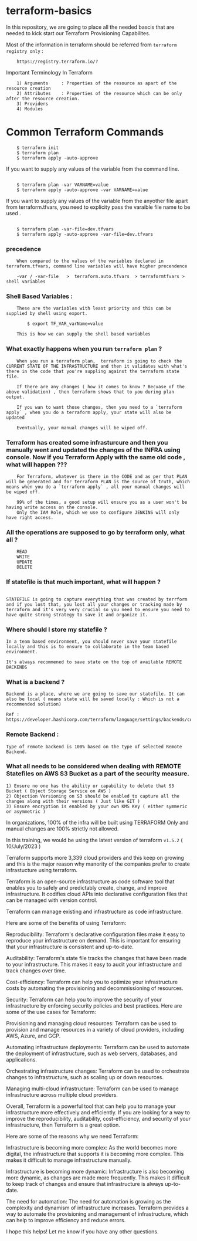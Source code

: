# terraform-basics

In this repository, we are going to place all the needed bascis that are needed to kick start our Terraform Provisioning Capabilites.

Most of the information in terraform should be referred from `terraform registry only` : 

```
    https://registry.terraform.io/?
```

Important Terminology In Terraform 

```
    1) Arguments     : Properties of the resource as apart of the resource creation
    2) Attributes    : Properties of the resource which can be only after the resource creation.
    3) Providers
    4) Modules
```


# Common Terraform Commands 

```
    $ terraform init 
    $ terraform plan
    $ terraform apply -auto-approve 

```


If you want to supply any values of the variable from the command line. 
```

    $ terraform plan -var VARNAME=value
    $ terraform apply -auto-approve -var VARNAME=value

```

If you want to supply any values of the variable from the anyother file apart from terraform.tfvars, you need to explicity pass the varaible file name to be used . 
```

    $ terraform plan -var-file=dev.tfvars
    $ terraform apply -auto-approve -var-file=dev.tfvars

```


### precedence 

```
    When compared to the values of the variables declared in terraform.tfvars, command line variables will have higher precendence

    -var / -var-file   >  terraform.auto.tfvars  > terraformtfvars > shell variables
```


### Shell Based Variables :

```
    These are the variables with least priority and this can be supplied by shell using export.

        $ export TF_VAR_varName=value 
    
    This is how we can supply the shell based variables
```

### What exactly happens when you run `terraform plan`  ? 

```
    When you run a terraform plan,  terraform is going to check the CURRENT STATE OF THE INFRASTRUCTURE and then it validates with what's there in the code that you're suppling against the terraform state file.

    If there are any changes ( how it comes to know ? Becuase of the above validation) , then terraform shows that to you during plan output.

    If you wan to want those changes, then you need to a `terraform apply` , when you do a terraform apply, your state will also be updated

    Eventually, your manual changes will be wiped off.
```

### Terraform has created some infrasturcure and then you manually went and updated the changes of the INFRA using console. Now if you Terraform Apply with the same old code , what will happen ???

```
    For Terraform, whatever is there in the CODE and as per that PLAN will be generated and for terraform PLAN is the source of truth, which means when you do a `terraform apply` , all your manual changes will be wiped off.

    99% of the times, a good setup will ensure you as a user won't be having write access on the console.
    Only the IAM Role, which we use to configure JENKINS will only have right access.

```

### All the operations are supposed to go by terraform only, what all ?

```
    READ
    WRITE
    UPDATE
    DELETE
```


### If statefile is that much important, what will happen ?

```

STATEFILE is going to capture everything that was created by terrform and if you lost that, you lost all your changes or tracking made by terraform and it's very very crucial so you need to ensure you need to have quite strong strategy to save it and organize it.

```

### Where should I store my statefile ?

```
In a team based environment, you should never save your statefile locally and this is to ensure to collaborate in the team based
environment.

It's always recommened to save state on the top of available REMOTE BACKENDS
```

### What is a backend ?

```
Backend is a place, where we are going to save our statefile. It can also be local ( means state will be saved locally : Which is not a recommended solution)

Ref : https://developer.hashicorp.com/terraform/language/settings/backends/configuration
```

### Remote Backend :

```
Type of remote backend is 100% based on the type of selected Remote Backend.
```


### What all needs to be considered when dealing with REMOTE Statefiles on AWS S3 Bucket as a part of the security measure.

```
1) Ensure no one has the ability or capability to delete that S3 Bucket ( Object Storage Service on AWS )
2) Objection Versioning on S3 should be enabled to capture all the changes along with their versions ( Just like GIT )
3) Ensure encryption is enabled by your own KMS Key ( either symmeric or asymmetric )

```




In organizations, 100% of the infra will be built using TERRAFORM Only and manual changes are 100% strictly not allowed.










In this training, we would be using the latest version of terraform `v1.5.2` ( 10/July/2023 )

Terraform supports more 3,339 cloud providers and this keep on growing and this is the major reason why manority of the companies prefer to create infrastucture using terraform.


Terraform is an open-source infrastructure as code software tool that enables you to safely and predictably create, change, and improve infrastructure. It codifies cloud APIs into declarative configuration files that can be managed with version control. 

Terraform can manage existing and infrastructure as code infrastructure.

Here are some of the benefits of using Terraform:

Reproducibility: Terraform's declarative configuration files make it easy to reproduce your infrastructure on demand. This is important for ensuring that your infrastructure is consistent and up-to-date.

Auditability: Terraform's state file tracks the changes that have been made to your infrastructure. This makes it easy to audit your infrastructure and track changes over time.

Cost-efficiency: Terraform can help you to optimize your infrastructure costs by automating the provisioning and decommissioning of resources.

Security: Terraform can help you to improve the security of your infrastructure by enforcing security policies and best practices.
Here are some of the use cases for Terraform:

Provisioning and managing cloud resources: Terraform can be used to provision and manage resources in a variety of cloud providers, including AWS, Azure, and GCP.

Automating infrastructure deployments: Terraform can be used to automate the deployment of infrastructure, such as web servers, databases, and applications.

Orchestrating infrastructure changes: Terraform can be used to orchestrate changes to infrastructure, such as scaling up or down resources.

Managing multi-cloud infrastructure: Terraform can be used to manage infrastructure across multiple cloud providers.

Overall, Terraform is a powerful tool that can help you to manage your infrastructure more effectively and efficiently. If you are looking for a way to improve the reproducibility, auditability, cost-efficiency, and security of your infrastructure, then Terraform is a great option.

Here are some of the reasons why we need Terraform:

Infrastructure is becoming more complex: As the world becomes more digital, the infrastructure that supports it is becoming more complex. This makes it difficult to manage infrastructure manually.

Infrastructure is becoming more dynamic: Infrastructure is also becoming more dynamic, as changes are made more frequently. This makes it difficult to keep track of changes and ensure that infrastructure is always up-to-date.

The need for automation: The need for automation is growing as the complexity and dynamism of infrastructure increases. Terraform provides a way to automate the provisioning and management of infrastructure, which can help to improve efficiency and reduce errors.

I hope this helps! Let me know if you have any other questions.